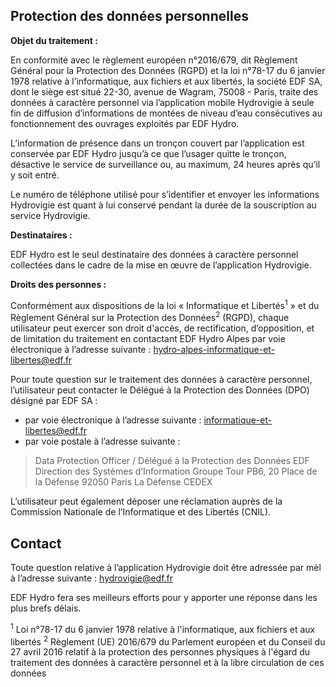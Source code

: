 ## Protection des données personnelles

**Objet du traitement :** 

En conformité avec le règlement européen n°2016/679, dit Règlement Général pour la Protection des Données (RGPD) et la loi n°78-17 du 6 janvier 1978 relative à l’informatique, aux fichiers et aux libertés, la société EDF SA, dont le siège est situé 22-30, avenue de Wagram, 75008 - Paris, traite des données à caractère personnel via l’application mobile Hydrovigie à seule fin de diffusion d’informations de montées de niveau d’eau consécutives au fonctionnement des ouvrages exploités par EDF Hydro.

L’information de présence dans un tronçon couvert par l’application est conservée par EDF Hydro jusqu’à ce que l’usager quitte le tronçon, désactive le service de surveillance ou, au maximum, 24 heures après qu’il y soit entré.

Le numéro de téléphone utilisé pour s’identifier et envoyer les informations Hydrovigie est quant à lui conservé pendant la durée de la souscription au service Hydrovigie.

**Destinataires :** 

EDF Hydro est le seul destinataire des données à caractère personnel collectées dans le cadre de la mise en œuvre de l’application Hydrovigie.

**Droits des personnes :** 

Conformément aux dispositions de la loi « Informatique et Libertés<sup>1</sup> » et du Règlement Général sur la Protection des Données<sup>2</sup> (RGPD), chaque utilisateur peut exercer son droit d\'accès, de rectification, d’opposition, et de limitation du traitement en contactant EDF Hydro Alpes par voie électronique à l’adresse suivante : hydro-alpes-informatique-et-libertes@edf.fr

Pour toute question sur le traitement des données à caractère personnel, l’utilisateur peut contacter le Délégué à la Protection des Données (DPO) désigné par EDF SA :

 - par voie électronique à l’adresse suivante : informatique-et-libertes@edf.fr
 - par voie postale à l’adresse suivante : 
> Data Protection Officer / Délégué à la Protection des Données EDF 
>  Direction des Systèmes d’Information Groupe Tour 
> PB6, 20 Place de la Défense 
> 92050 Paris La Défense CEDEX

L’utilisateur peut également déposer une réclamation auprès de la Commission Nationale de l’Informatique et des Libertés (CNIL).

## Contact

Toute question relative à l’application Hydrovigie doit être adressée par mèl à l’adresse suivante : hydrovigie@edf.fr

EDF Hydro fera ses meilleurs efforts pour y apporter une réponse dans les plus brefs délais.

<sup>1</sup> Loi n°78-17 du 6 janvier 1978 relative à l\'informatique, aux fichiers et aux libertés 
<sup>2</sup> Règlement (UE) 2016/679 du Parlement européen et du Conseil du 27 avril 2016 relatif à la protection des personnes physiques à l\'égard du traitement des données à caractère personnel et à la libre circulation de ces données
